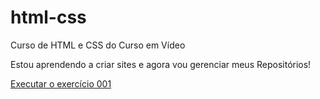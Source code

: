 # html-css
 Curso de HTML e CSS do Curso em Vídeo

Estou aprendendo a criar sites e agora vou gerenciar meus Repositórios!


<a href= "https://gui123-gui.github.io/html-css/exercicios/ex001/index.html">Executar o exercício 001</a>